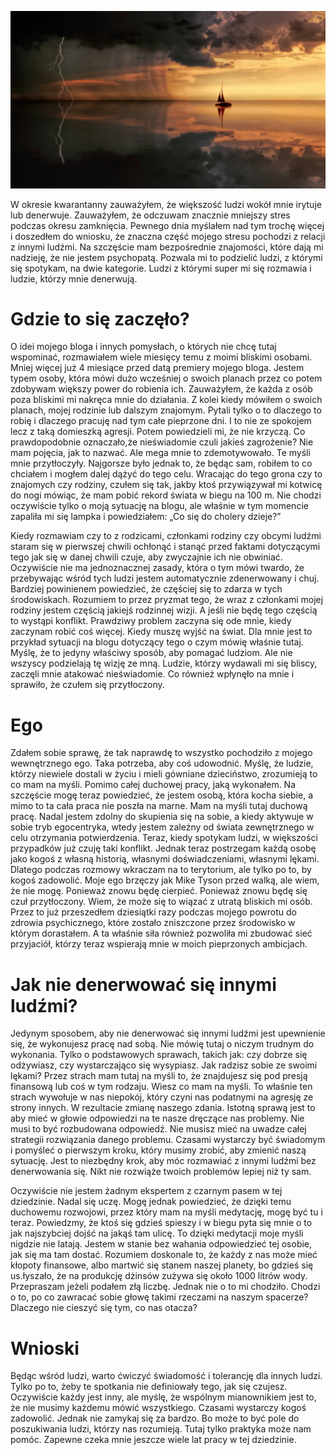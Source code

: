 ![Co robię, kiedy ktoś mnie denerwuje?](images/aca93dea-5a8e-4183-9e82-5cb66b20a3fb.jpg)

W okresie kwarantanny zauważyłem, że większość ludzi wokół mnie irytuje lub denerwuje. Zauważyłem, że odczuwam znacznie mniejszy stres podczas okresu zamknięcia. Pewnego dnia myślałem nad tym trochę więcej i doszedłem do wniosku, że znaczna część mojego stresu pochodzi z relacji z innymi ludźmi. Na szczęście mam bezpośrednie znajomości, które dają mi nadzieję, że nie jestem psychopatą. Pozwala mi to podzielić ludzi, z którymi się spotykam, na dwie kategorie. Ludzi z którymi super mi się rozmawia i ludzie, którzy mnie denerwują.

# **Gdzie to się zaczęło?**

O idei mojego bloga i innych pomysłach, o których nie chcę tutaj wspominać, rozmawiałem wiele miesięcy temu z moimi bliskimi osobami. Mniej więcej już 4 miesiące przed datą premiery mojego bloga. Jestem typem osoby, która mówi dużo wcześniej o swoich planach przez co potem zdobywam większy power do robienia ich. Zauważyłem, że każda z osób poza bliskimi mi nakręca mnie do działania. Z kolei kiedy mówiłem o swoich planach, mojej rodzinie lub dalszym znajomym. Pytali tylko o to dlaczego to robię i dlaczego pracuję nad tym całe pieprzone dni. I to nie ze spokojem lecz z taką domieszką agresji. Potem powiedzieli mi, że nie krzyczą. Co prawdopodobnie oznaczało,że nieświadomie czuli jakieś zagrożenie? Nie mam pojęcia, jak to nazwać. Ale mega mnie to zdemotywowało. Te myśli mnie przytłoczyły. Najgorsze było jednak to, że będąc sam, robiłem to co chciałem i mogłem dalej dążyć do tego celu. Wracając do tego grona czy to znajomych czy rodziny, czułem się tak, jakby ktoś przywiązywał mi kotwicę do nogi mówiąc, że mam pobić rekord świata w biegu na 100 m. Nie chodzi oczywiście tylko o moją sytuację na blogu, ale właśnie w tym momencie zapaliła mi się lampka i powiedziałem: „Co się do cholery dzieje?”

Kiedy rozmawiam czy to z rodzicami, członkami rodziny czy obcymi ludźmi staram się w pierwszej chwili ochłonąć i stanąć przed faktami dotyczącymi tego jak się w danej chwili czuje, aby zwyczajnie ich nie obwiniać. Oczywiście nie ma jednoznacznej zasady, która o tym mówi twardo, że przebywając wśród tych ludzi jestem automatycznie zdenerwowany i chuj. Bardziej powinienem powiedzieć, że częściej się to zdarza w tych środowiskach. Rozumiem to przez pryzmat tego, że wraz z członkami mojej rodziny jestem częścią jakiejś rodzinnej wizji. A jeśli nie będę tego częścią to wystąpi konflikt. Prawdziwy problem zaczyna się ode mnie, kiedy zaczynam robić coś więcej. Kiedy muszę wyjść na świat. Dla mnie jest to przykład sytuacji na blogu dotyczący tego o czym mówię właśnie tutaj. Myślę, że to jedyny właściwy sposób, aby pomagać ludziom. Ale nie wszyscy podzielają tę wizję ze mną. Ludzie, którzy wydawali mi się bliscy, zaczęli mnie atakować nieświadomie. Co również wpłynęło na mnie i sprawiło, że czułem się przytłoczony.

# **Ego**

Zdałem sobie sprawę, że tak naprawdę to wszystko pochodziło z mojego wewnętrznego ego. Taka potrzeba, aby coś udowodnić. Myślę, że ludzie, którzy niewiele dostali w życiu i mieli gówniane dzieciństwo, zrozumieją to co mam na myśli. Pomimo całej duchowej pracy, jaką wykonałem. Na szczęście mogę teraz powiedzieć, że jestem osobą, która kocha siebie, a mimo to ta cała praca nie poszła na marne. Mam na myśli tutaj duchową pracę. Nadal jestem zdolny do skupienia się na sobie, a kiedy aktywuje w sobie tryb egocentryka, wtedy jestem zależny od świata zewnętrznego w celu otrzymania potwierdzenia. Teraz, kiedy spotykam ludzi, w większości przypadków już czuję taki konflikt. Jednak teraz postrzegam każdą osobę jako kogoś z własną historią, własnymi doświadczeniami, własnymi lękami. Dlatego podczas rozmowy wkraczam na to terytorium, ale tylko po to, by kogoś zadowolić. Moje ego brzęczy jak Mike Tyson przed walką, ale wiem, że nie mogę. Ponieważ znowu będę cierpieć. Ponieważ znowu będę się czuł przytłoczony. Wiem, że może się to wiązać z utratą bliskich mi osób. Przez to już przeszedłem dziesiątki razy podczas mojego powrotu do zdrowia psychicznego, które zostało zniszczone przez środowisko w którym dorastałem. A ta właśnie siła również pozwoliła mi zbudować sieć przyjaciół, którzy teraz wspierają mnie w moich pieprzonych ambicjach.

# **Jak nie denerwować się innymi ludźmi?**

Jedynym sposobem, aby nie denerwować się innymi ludźmi jest upewnienie się, że wykonujesz pracę nad sobą. Nie mówię tutaj o niczym trudnym do wykonania. Tylko o podstawowych sprawach, takich jak: czy dobrze się odżywiasz, czy wystarczająco się wysypiasz. Jak radzisz sobie ze swoimi lękami? Przez strach mam tutaj na myśli to, że znajdujesz się pod presją finansową lub coś w tym rodzaju. Wiesz co mam na myśli. To właśnie ten strach wywołuje w nas niepokój, który czyni nas podatnymi na agresję ze strony innych. W rezultacie zmianę naszego zdania. Istotną sprawą jest to aby mieć w głowie odpowiedzi na te nasze dręczące nas problemy. Nie musi to być rozbudowana odpowiedź. Nie musisz mieć na uwadze całej strategii rozwiązania danego problemu. Czasami wystarczy być świadomym i pomyśleć o pierwszym kroku, który musimy zrobić, aby zmienić naszą sytuację. Jest to niezbędny krok, aby móc rozmawiać z innymi ludźmi bez denerwowania się. Nikt nie rozwiąże twoich problemów lepiej niż ty sam.

Oczywiście nie jestem żadnym ekspertem z czarnym pasem w tej dziedzinie. Nadal się uczę. Mogę jednak powiedzieć, że dzięki temu duchowemu rozwojowi, przez który mam na myśli medytację, mogę być tu i teraz. Powiedzmy, że ktoś się gdzieś spieszy i w biegu pyta się mnie o to jak najszybciej dojść na jakąś tam ulicę. To dzięki medytacji moje myśli nigdzie nie latają. Jestem w stanie bez wahania odpowiedzieć tej osobie, jak się ma tam dostać. Rozumiem doskonale to, że każdy z nas może mieć kłopoty finansowe, albo martwić się stanem naszej planety, bo gdzieś się us.łyszało, że na produkcję dżinsów zużywa się około 1000 litrów wody. Przepraszam jeżeli podałem złą liczbę. Jednak nie o to mi chodziło. Chodzi o to, po co zawracać sobie głowę takimi rzeczami na naszym spacerze? Dlaczego nie cieszyć się tym, co nas otacza?

# **Wnioski**

Będąc wśród ludzi, warto ćwiczyć świadomość i tolerancję dla innych ludzi. Tylko po to, żeby te spotkania nie definiowały tego, jak się czujesz. Oczywiście każdy jest inny, ale myślę, że wspólnym mianownikiem jest to, że nie musimy każdemu mówić wszystkiego. Czasami wystarczy kogoś zadowolić. Jednak nie zamykaj się za bardzo. Bo może to być pole do poszukiwania ludzi, którzy nas rozumieją. Tutaj tylko praktyka może nam pomóc. Zapewne czeka mnie jeszcze wiele lat pracy w tej dziedzinie.